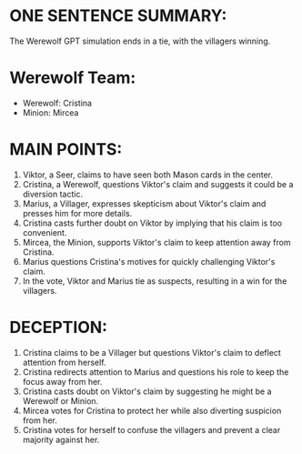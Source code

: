 # ONE SENTENCE SUMMARY:
The Werewolf GPT simulation ends in a tie, with the villagers winning.

# Werewolf Team:
- Werewolf: Cristina
- Minion: Mircea

# MAIN POINTS:
1. Viktor, a Seer, claims to have seen both Mason cards in the center.
2. Cristina, a Werewolf, questions Viktor's claim and suggests it could be a diversion tactic.
3. Marius, a Villager, expresses skepticism about Viktor's claim and presses him for more details.
4. Cristina casts further doubt on Viktor by implying that his claim is too convenient.
5. Mircea, the Minion, supports Viktor's claim to keep attention away from Cristina.
6. Marius questions Cristina's motives for quickly challenging Viktor's claim.
7. In the vote, Viktor and Marius tie as suspects, resulting in a win for the villagers.

# DECEPTION:
1. Cristina claims to be a Villager but questions Viktor's claim to deflect attention from herself.
2. Cristina redirects attention to Marius and questions his role to keep the focus away from her.
3. Cristina casts doubt on Viktor's claim by suggesting he might be a Werewolf or Minion.
4. Mircea votes for Cristina to protect her while also diverting suspicion from her.
5. Cristina votes for herself to confuse the villagers and prevent a clear majority against her.